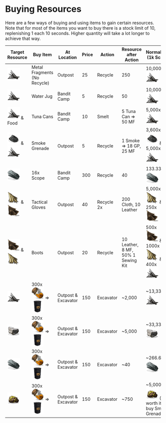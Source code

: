 # Buying Resources

Here are a few ways of buying and using items to gain certain resources. Note that for most of the items you want to buy there is a stock limit of 10, replenishing 1 each 10 seconds. Higher quantity will take a lot longer to achieve that way.

| Target Resource                                              | Buy Item                                                     | At Location         | Price | Action     | Resource after Action              | Normalized (1k Scrap)                                        |
| ------------------------------------------------------------ | ------------------------------------------------------------ | ------------------- | ----- | ---------- | ---------------------------------- | ------------------------------------------------------------ |
| ![metal-small](resources\resource-images\metal-small.png)    | Metal Fragments (No Recycle)                                 | Outpost             | 25    | Recycle    | 250                                | 10,000x ![metal-small](resources\resource-images\metal-small.png) |
| ![metal-small](resources\resource-images\metal-small.png)    | Water Jug                                                    | Bandit Camp         | 5     | Recycle    | 50                                 | 10,000x ![metal-small](resources\resource-images\metal-small.png) |
| ![metal-small](resources\resource-images\metal-small.png) & Food | Tuna Cans                                                    | Bandit Camp         | 10    | Smelt      | 5 Tuna Can => 50 MF                | 5,000x ![metal-small](resources\resource-images\metal-small.png) |
| ![gunpowder-small](resources\resource-images\gunpowder-small.png) & ![metal-small](resources\resource-images\metal-small.png) | Smoke Grenade                                                | Outpost             | 5     | Recycle    | 1 Smoke => 18 GP, 25 MF            | 3,600x![gunpowder-small](resources\resource-images\gunpowder-small.png)  & 5,000x ![metal-small](resources\resource-images\metal-small.png) |
| ![hqm-small](resources\resource-images\hqm-small.png)        | 16x Scope                                                    | Bandit Camp         | 300   | Recycle    | 40                                 | 133.33x ![hqm-small](resources\resource-images\hqm-small.png) |
| ![cloth-small](resources\resource-images\cloth-small.png) & ![leather-small](resources\resource-images\leather-small.png) | Tactical Gloves                                              | Outpost             | 40    | Recycle 2x | 200 Cloth, 10 Leather              | 5,000x ![cloth-small](resources\resource-images\cloth-small.png) & 250x ![leather-small](resources\resource-images\leather-small.png) |
| ![leather-small](resources\resource-images\leather-small.png) & ![cloth-small](resources\resource-images\cloth-small.png) | Boots                                                        | Outpost             | 20    | Recycle    | 10 Leather, 8 MF, 50% 1 Sewing Kit | 500x ![leather-small](resources\resource-images\leather-small.png) & 1000x ![cloth-small](resources\resource-images\cloth-small.png) & 400x ![metal-small](resources\resource-images\metal-small.png) |
| ![metal-small](resources\resource-images\metal-small.png)    | 300x ![lgf-small](resources\resource-images\lgf-small.png) => ![diesel-fuel-small](resources\resource-images\diesel-fuel-small.png) | Outpost & Excavator | 150   | Excavator  | ~2,000                             | ~13,333x ![metal-small](resources\resource-images\metal-small.png) |
| ![stones-small](resources\resource-images\stones-small.png)  | 300x ![lgf-small](resources\resource-images\lgf-small.png) => ![diesel-fuel-small](resources\resource-images\diesel-fuel-small.png) | Outpost & Excavator | 150   | Excavator  | ~5,000                             | ~33,333x ![stones-small](resources\resource-images\stones-small.png) |
| ![hqm-small](resources\resource-images\hqm-small.png)        | 300x ![lgf-small](resources\resource-images\lgf-small.png) => ![diesel-fuel-small](resources\resource-images\diesel-fuel-small.png) | Outpost & Excavator | 150   | Excavator  | ~40                                | ~266.66x ![hqm-small](resources\resource-images\hqm-small.png) |
| ![sulfur-ore-small](resources\resource-images\sulfur-ore-small.png) | 300x ![lgf-small](resources\resource-images\lgf-small.png) => ![diesel-fuel-small](resources\resource-images\diesel-fuel-small.png) | Outpost & Excavator | 150   | Excavator  | ~750                               | ~5,000x ![sulfur-ore-small](resources\resource-images\sulfur-ore-small.png) (not worth it => buy Smoke Grenades) |

